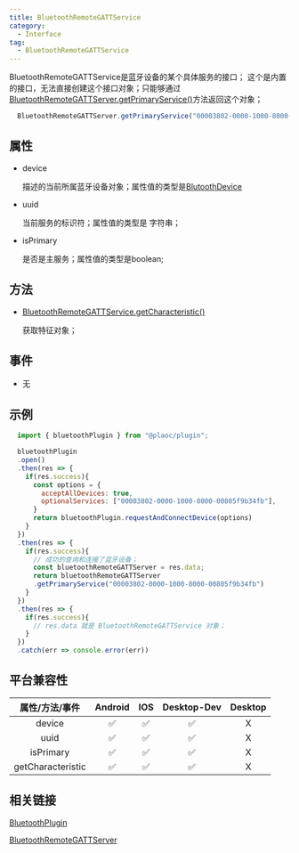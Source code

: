 ```yaml
---
title: BluetoothRemoteGATTService
category:
  - Interface
tag:
  - BluetoothRemoteGATTService
---
```


BluetoothRemoteGATTService是蓝牙设备的某个具体服务的接口；
这个是内置的接口，无法直接创建这个接口对象；只能够通过[BluetoothRemoteGATTServer.getPrimaryService()](../bluetooth-remote-gatt-server/get-primary-service.md)方法返回这个对象；

```js
  BluetoothRemoteGATTServer.getPrimaryService("00003802-0000-1000-8000-00805f9b34fb")
```

## 属性

  - device

    描述的当前所属蓝牙设备对象；属性值的类型是[BlutoothDevice](../bluetooth-device/index.md)

  
  - uuid

    当前服务的标识符；属性值的类型是 字符串；

  - isPrimary

    是否是主服务；属性值的类型是boolean;
   

## 方法

  - [BluetoothRemoteGATTService.getCharacteristic()](./get-characteristic.md)

    获取特征对象；

## 事件

  - 无

## 示例
```js
  import { bluetoothPlugin } from "@plaoc/plugin";

  bluetoothPlugin
  .open()
  .then(res => {
    if(res.success){
      const options = {
        acceptAllDevices: true,
        optionalServices: ["00003802-0000-1000-8000-00805f9b34fb"],
      }
      return bluetoothPlugin.requestAndConnectDevice(options)
    } 
  })
  .then(res => {
    if(res.success){
      // 成功的查询和连接了蓝牙设备；
      const bluetoothRemoteGATTServer = res.data;
      return bluetoothRemoteGATTServer
      .getPrimaryService("00003802-0000-1000-8000-00805f9b34fb")
    }
  })
  .then(res => {
    if(res.success){
      // res.data 就是 BluetoothRemoteGATTService 对象；
    }
  })
  .catch(err => console.error(err))
```

## 平台兼容性

| 属性/方法/事件        | Android | IOS | Desktop-Dev | Desktop |
|:-------------------:|:-------:|:---:|:-----------:|:-------:|
| device              | ✅      | ✅  | ✅          | X      |
| uuid                | ✅      | ✅  | ✅          | X      |
| isPrimary           | ✅      | ✅  | ✅          | X      |
| getCharacteristic   | ✅      | ✅  | ✅          | X      |

## 相关链接
[BluetoothPlugin](../../plugin/bluetooth/index.md)

[BluetoothRemoteGATTServer](../bluetooth-remote-gatt-server/index.md)


